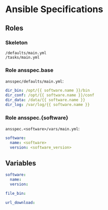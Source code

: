 # Ansible Specifications

## Roles

### Skeleton

```shell
/defaults/main.yml
/tasks/main.yml
```

### Role ansspec.base

`ansspec/defaults/main.yml`:

```yaml
dir_bin: /opt/{{ software.name }}/bin
dir_conf: /opt/{{ software.name }}/conf
dir_data: /data/{{ software.name }}
dir_log: /var/log/{{ software.name }}
```

### Role ansspec.{software}

`ansspec.<software>/vars/main.yml`:

```yaml
software:
  name: <software>
  version: <software_version>
```

## Variables

```yaml
software:
  name:
  version:

file_bin:

url_download:
```
